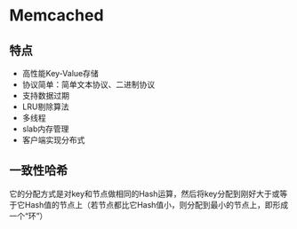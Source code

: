 # Memcached

## 特点
 - 高性能Key-Value存储
 - 协议简单：简单文本协议、二进制协议
 - 支持数据过期
 - LRU剔除算法
 - 多线程
 - slab内存管理
 - 客户端实现分布式

## 一致性哈希
它的分配方式是对key和节点做相同的Hash运算，然后将key分配到刚好大于或等于它Hash值的节点上（若节点都比它Hash值小，则分配到最小的节点上，即形成一个“环”）
